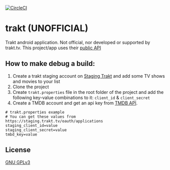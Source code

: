 [![CircleCI](https://circleci.com/gh/Unbounds/trakt.svg?style=shield)](https://circleci.com/gh/Unbounds/trakt)

# trakt (UNOFFICIAL)
Trakt android application. Not official, nor developed or supported by trakt.tv.
This project/app uses their [public API](https://trakt.docs.apiary.io/)

## How to make debug a build:

1. Create a trakt staging account on [Staging Trakt](https://staging.trakt.tv) and add some TV shows and movies to your list
1. Clone the project
1. Create `trakt.properties` file in the root folder of the project and add the following key-value combinations to it: `client_id` & `client_secret`
1. Create a TMDB account and get an api key from [TMDB
   API](https://www.themoviedb.org/settings/api).

```properties
# trakt.properties example
# You can get these values from https://staging.trakt.tv/oauth/applications
staging_client_id=value
staging_client_secret=value
tmbd_key=value
```

## License

[GNU GPLv3](LICENSE.txt)
